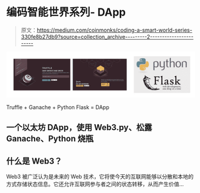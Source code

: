 # 编码智能世界系列- DApp

> 原文：<https://medium.com/coinmonks/coding-a-smart-world-series-330fe8b27db9?source=collection_archive---------2----------------------->

![](img/8e91e0e157631794962d88f3ef539fd5.png)

Truffle + Ganache + Python Flask = DApp

## 一个以太坊 DApp，使用 Web3.py、松露 Ganache、Python 烧瓶

## 什么是 Web3？

Web3 被广泛认为是未来的 Web 技术，它将使今天的互联网能够以分散和本地的方式存储状态信息。它还允许互联网参与者之间的状态转移，从而产生价值…